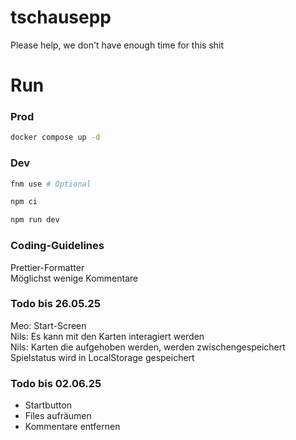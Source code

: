 # tschausepp

Please help, we don't have enough time for this shit

# Run

### Prod

```sh
docker compose up -d
```

### Dev

```sh
fnm use # Optional

npm ci

npm run dev
```

### Coding-Guidelines

Prettier-Formatter  
Möglichst wenige Kommentare

### Todo bis 26.05.25

Meo: Start-Screen    
Nils: Es kann mit den Karten interagiert werden  
Nils: Karten die aufgehoben werden, werden zwischengespeichert  
Spielstatus wird in LocalStorage gespeichert

### Todo bis 02.06.25
- Startbutton  
- Files aufräumen  
- Kommentare entfernen
